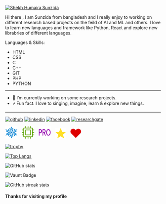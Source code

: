 [<img src='https://github.com/user-attachments/assets/eeb7ac51-21b7-4075-b10b-303f6b0b9380' alt='Shekh Humaira Sunzida' height='340' width='1280'>](https://github.com/user-attachments/assets/eeb7ac51-21b7-4075-b10b-303f6b0b9380)

Hi there  ,
I am Sunzida from bangladesh and I really enjoy to working on different research based projects on the feild of AI and ML and others. I love to learn new languages and framework like Python, React and explore new librabries of different languages.

Languages & Skills:
- HTML
- CSS
- C
- C++
- GIT
- PHP
- PYTHON 
---
- 🌱 I’m currently working on some research projects.
- ⚡ Fun fact: I love to singing, imagine, learn & explore new things.
---
[<img src='https://cdn.jsdelivr.net/npm/simple-icons@3.0.1/icons/github.svg' alt='github' height='40'>](https://github.com/sunzida311)  [<img src='https://cdn.jsdelivr.net/npm/simple-icons@3.0.1/icons/linkedin.svg' alt='linkedin' height='40'>](https://www.linkedin.com/in/www.linkedin.com/in/sunzida-humaira/)  [<img src='https://cdn.jsdelivr.net/npm/simple-icons@3.0.1/icons/facebook.svg' alt='facebook' height='40'>](https://www.facebook.com/https://www.facebook.com/sunzida.alpa/)  [<img src='https://cdn.jsdelivr.net/npm/simple-icons@3.0.1/icons/researchgate.svg' alt='researchgate' height='40'>](https://www.researchgate.net/profile/Shekh-Sunzida)  

<a href='https://archiveprogram.github.com/'><img src='https://raw.githubusercontent.com/acervenky/animated-github-badges/master/assets/acbadge.gif' width='40' height='40'></a> <a href='https://docs.github.com/en/developers'><img src='https://raw.githubusercontent.com/acervenky/animated-github-badges/master/assets/devbadge.gif' width='40' height='40'></a> <a href='https://github.com/pricing'><img src='https://raw.githubusercontent.com/acervenky/animated-github-badges/master/assets/pro.gif' width='40' height='40'></a> <a href='https://stars.github.com/'><img src='https://raw.githubusercontent.com/acervenky/animated-github-badges/master/assets/starbadge.gif' width='35' height='35'></a> <a href='https://docs.github.com/en/github/supporting-the-open-source-community-with-github-sponsors'><img src='https://raw.githubusercontent.com/acervenky/animated-github-badges/master/assets/sponsorbadge.gif' width='35' height='35'></a> 

[![trophy](https://github-profile-trophy.vercel.app/?username=sunzida311)](https://github.com/ryo-ma/github-profile-trophy)

[![Top Langs](https://github-readme-stats.vercel.app/api/top-langs/?username=sunzida311)](https://github.com/anuraghazra/github-readme-stats)

![GitHub stats](https://github-readme-stats.vercel.app/api?username=sunzida311&show_icons=true&count_private=true)  

![Vaunt Badge](https://api.vaunt.dev/v1/github/entities/sunzida311/contributions?format=svg&private=true)  

![GitHub streak stats](https://streak-stats.demolab.com/?user=sunzida311)  

#### Thanks for visiting my profile
